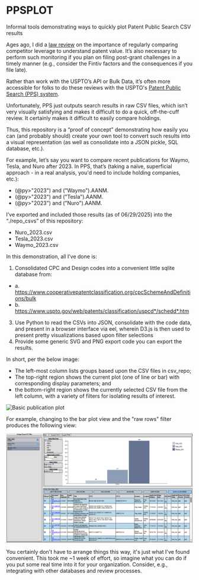# PPSPLOT
Informal tools demonstrating ways to quickly plot Patent Public Search CSV results


Ages ago, I did a [law review](https://scholarship.kentlaw.iit.edu/ckjip/vol18/iss3/2/) on the importance of regularly comparing competitor leverage to understand patent value.  It’s also necessary to perform such monitoring if you plan on filing post-grant challenges in a timely manner (e.g., consider the Fintiv factors and the consequences if you file late).

Rather than work with the USPTO’s API or Bulk Data, it’s often more accessible for folks to do these reviews with the USPTO's [Patent Public Search (PPS) system](https://www.uspto.gov/patents/search/patent-public-search).

Unfortunately, PPS just outputs search results in raw CSV files, which isn’t very visually satisfying and makes it difficult to do a quick, off-the-cuff review.  It certainly makes it difficult to easily compare holdings.

Thus, this repository is a “proof of concept” demonstrating how easily you can (and probably should) create your own tool to convert such results into a visual representation (as well as consolidate into a JSON pickle, SQL database, etc.).

For example, let’s say you want to compare recent publications for Waymo, Tesla, and Nuro after 2023.  In PPS, that’s (taking a naïve, superficial approach - in a real analysis, you'd need to include holding companies, etc.):

* (@py>"2023") and ("Waymo").AANM.
* (@py>"2023") and ("Tesla").AANM.
* (@py>"2023") and ("Nuro").AANM.

I’ve exported and included those results (as of 06/29/2025) into the “./repo_csvs” of this repository:

* Nuro_2023.csv
* Tesla_2023.csv
* Waymo_2023.csv


In this demonstration, all I’ve done is:

1)	Consolidated CPC and Design codes into a convenient little sqlite database from:
  - a.	https://www.cooperativepatentclassification.org/cpcSchemeAndDefinitions/bulk
  - b.	https://www.uspto.gov/web/patents/classification/uspcd*/schedd*.htm 
3)	Use Python to read the CSVs into JSON, consolidate with the code data, and present in a browser interface via eel, wherein D3.js is then used to present pretty visualizations based upon filter selections
4)	Provide some generic SVG and PNG export code you can export the results.

In short, per the below image:
* The left-most column lists groups based upon the CSV files in csv_repo;
* The top-right region shows the current plot (one of line or bar) with corresponding display parameters; and
* the bottom-right region shows the currently selected CSV file from the left column, with a variety of filters for isolating results of interest.

![Basic publication plot](simple_time.bmp)

For example, changing to the bar plot view and the "raw rows" filter produces the following view:

![Basic publication plot](summary_plot.bmp)

You certainly don't have to arrange things this way, it's just what I've found convenient.  This took me ~1 week of effort, so imagine what you can do if you put some real time into it for your organization.  Consider, e.g., integrating with other databases and review processes.




